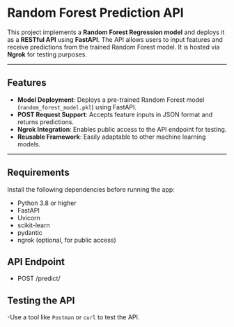 # Random Forest Prediction API

This project implements a **Random Forest Regression model** and deploys it as a **RESTful API** using **FastAPI**. The API allows users to input features and receive predictions from the trained Random Forest model. It is hosted via **Ngrok** for testing purposes.

---

## Features
- **Model Deployment**: Deploys a pre-trained Random Forest model (`random_forest_model.pkl`) using FastAPI.
- **POST Request Support**: Accepts feature inputs in JSON format and returns predictions.
- **Ngrok Integration**: Enables public access to the API endpoint for testing.
- **Reusable Framework**: Easily adaptable to other machine learning models.

---

## Requirements

Install the following dependencies before running the app:

- Python 3.8 or higher
- FastAPI
- Uvicorn
- scikit-learn
- pydantic
- ngrok (optional, for public access)

## API Endpoint
- POST /predict/

## Testing the API
-Use a tool like `Postman` or `curl` to test the API.


